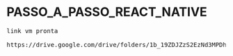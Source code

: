 # PASSO_A_PASSO_REACT_NATIVE

<pre>
link vm pronta

https://drive.google.com/drive/folders/1b_19ZDJZzS2EzNd3MPDhU5yfx4RB5DRL?usp=drive_link

</pre>
